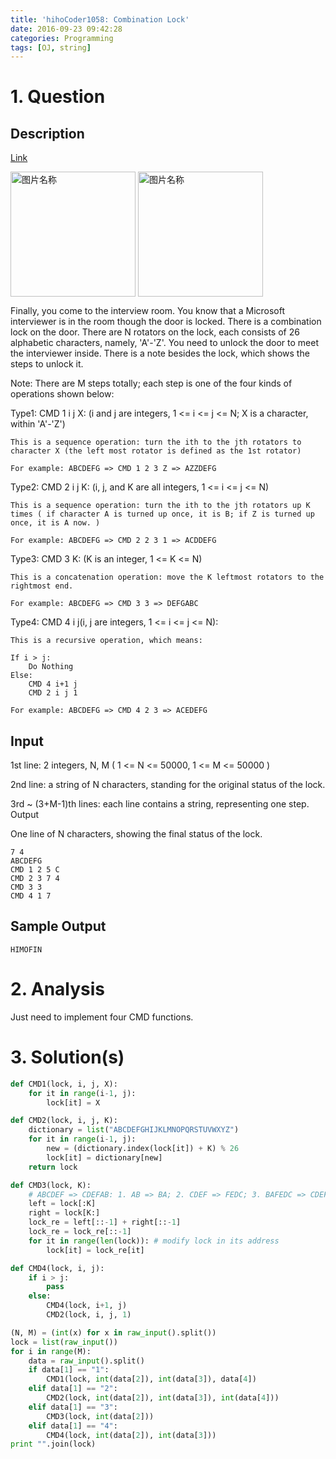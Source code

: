 ```yaml
---
title: 'hihoCoder1058: Combination Lock'
date: 2016-09-23 09:42:28
categories: Programming
tags: [OJ, string]
---
```


# 1. Question

## Description
[Link](http://hihocoder.com/problemset/problem/1058?sid=877039)

<img src="/home/jason/Pictures/14136954837870.png" width = "200" height = "200" alt="图片名称" align=center />
<img src="/home/jason/Pictures/14136954928568.png" width = "200" height = "200" alt="图片名称" align=center />

Finally, you come to the interview room. You know that a Microsoft interviewer is in the room though the door is locked. There is a combination lock on the door. There are N rotators on the lock, each consists of 26 alphabetic characters, namely, 'A'-'Z'. You need to unlock the door to meet the interviewer inside. There is a note besides the lock, which shows the steps to unlock it.

Note: There are M steps totally; each step is one of the four kinds of operations shown below:

Type1: CMD 1 i j X: (i and j are integers, 1 <= i <= j <= N; X is a character, within 'A'-'Z')

    This is a sequence operation: turn the ith to the jth rotators to character X (the left most rotator is defined as the 1st rotator)

    For example: ABCDEFG => CMD 1 2 3 Z => AZZDEFG

Type2: CMD 2 i j K: (i, j, and K are all integers, 1 <= i <= j <= N)

    This is a sequence operation: turn the ith to the jth rotators up K times ( if character A is turned up once, it is B; if Z is turned up once, it is A now. )

    For example: ABCDEFG => CMD 2 2 3 1 => ACDDEFG

Type3: CMD 3 K: (K is an integer, 1 <= K <= N)

    This is a concatenation operation: move the K leftmost rotators to the rightmost end.

    For example: ABCDEFG => CMD 3 3 => DEFGABC

Type4: CMD 4 i j(i, j are integers, 1 <= i <= j <= N):

    This is a recursive operation, which means:

    If i > j:
    	Do Nothing
    Else:
    	CMD 4 i+1 j
    	CMD 2 i j 1

    For example: ABCDEFG => CMD 4 2 3 => ACEDEFG

## Input

1st line:  2 integers, N, M ( 1 <= N <= 50000, 1 <= M <= 50000 )

2nd line: a string of N characters, standing for the original status of the lock.

3rd ~ (3+M-1)th lines: each line contains a string, representing one step.
Output

One line of N characters, showing the final status of the lock.


    7 4
    ABCDEFG
    CMD 1 2 5 C
    CMD 2 3 7 4
    CMD 3 3
    CMD 4 1 7

## Sample Output

    HIMOFIN


# 2. Analysis
Just need to implement four CMD functions.
# 3. Solution(s)
```python
def CMD1(lock, i, j, X):
    for it in range(i-1, j):
        lock[it] = X

def CMD2(lock, i, j, K):
    dictionary = list("ABCDEFGHIJKLMNOPQRSTUVWXYZ")
    for it in range(i-1, j):
        new = (dictionary.index(lock[it]) + K) % 26
        lock[it] = dictionary[new]
    return lock

def CMD3(lock, K):
    # ABCDEF => CDEFAB: 1. AB => BA; 2. CDEF => FEDC; 3. BAFEDC => CDEFAB
    left = lock[:K]
    right = lock[K:]
    lock_re = left[::-1] + right[::-1]
    lock_re = lock_re[::-1]
    for it in range(len(lock)): # modify lock in its address
        lock[it] = lock_re[it]

def CMD4(lock, i, j):
    if i > j:
        pass
    else:
        CMD4(lock, i+1, j)
        CMD2(lock, i, j, 1)

(N, M) = (int(x) for x in raw_input().split())
lock = list(raw_input())
for i in range(M):
    data = raw_input().split()
    if data[1] == "1":
        CMD1(lock, int(data[2]), int(data[3]), data[4])
    elif data[1] == "2":
        CMD2(lock, int(data[2]), int(data[3]), int(data[4]))
    elif data[1] == "3":
        CMD3(lock, int(data[2]))
    elif data[1] == "4":
        CMD4(lock, int(data[2]), int(data[3]))
print "".join(lock)


```
